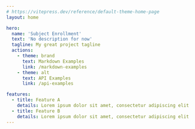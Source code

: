 ```yaml
---
# https://vitepress.dev/reference/default-theme-home-page
layout: home

hero:
  name: 'Subject Enrollment'
  text: 'No description for now'
  tagline: My great project tagline
  actions:
    - theme: brand
      text: Markdown Examples
      link: /markdown-examples
    - theme: alt
      text: API Examples
      link: /api-examples

features:
  - title: Feature A
    details: Lorem ipsum dolor sit amet, consectetur adipiscing elit
  - title: Feature B
    details: Lorem ipsum dolor sit amet, consectetur adipiscing elit
---
```

